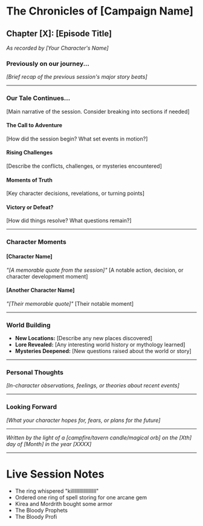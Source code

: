 # The Chronicles of [Campaign Name]
## Chapter [X]: [Episode Title]

*As recorded by [Your Character's Name]*

### Previously on our journey...
*[Brief recap of the previous session's major story beats]*

---

### Our Tale Continues...
[Main narrative of the session. Consider breaking into sections if needed]

#### The Call to Adventure
[How did the session begin? What set events in motion?]

#### Rising Challenges
[Describe the conflicts, challenges, or mysteries encountered]

#### Moments of Truth
[Key character decisions, revelations, or turning points]

#### Victory or Defeat?
[How did things resolve? What questions remain?]

---

### Character Moments
#### [Character Name]
*"[A memorable quote from the session]"*
[A notable action, decision, or character development moment]

#### [Another Character Name]
*"[Their memorable quote]"*
[Their notable moment]

---

### World Building
- **New Locations:** [Describe any new places discovered]
- **Lore Revealed:** [Any interesting world history or mythology learned]
- **Mysteries Deepened:** [New questions raised about the world or story]

---

### Personal Thoughts
*[In-character observations, feelings, or theories about recent events]*

---

### Looking Forward
*[What your character hopes for, fears, or plans for the future]*

---

*Written by the light of a [campfire/tavern candle/magical orb] on the [Xth] day of [Month] in the year [XXXX]*


---

# Live Session Notes

- The ring whispered "killlllllllllllllllll"
- Ordered one ring of spell storing for one arcane gem
- Kirea and Mordrith bought some armor
- The Bloody Prophets
- The Bloody Profi
